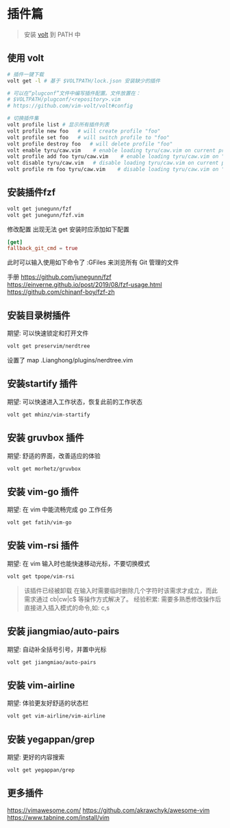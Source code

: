 # 插件篇

> 安装 [volt](https://github.com/vim-volt/volt) 到 PATH 中
## 使用 volt
```bash
# 插件一键下载
volt get -l # 基于 $VOLTPATH/lock.json 安装缺少的插件

# 可以在“plugconf”文件中编写插件配置。文件放置在：
# $VOLTPATH/plugconf/<repository>.vim
# https://github.com/vim-volt/volt#config

# 切换插件集
volt profile list # 显示所有插件列表
volt profile new foo   # will create profile "foo"
volt profile set foo   # will switch profile to "foo"
volt profile destroy foo   # will delete profile "foo"
volt enable tyru/caw.vim    # enable loading tyru/caw.vim on current profile
volt profile add foo tyru/caw.vim    # enable loading tyru/caw.vim on "foo" profile
volt disable tyru/caw.vim   # disable loading tyru/caw.vim on current profile
volt profile rm foo tyru/caw.vim    # disable loading tyru/caw.vim on "foo" profile
```

## 安装插件fzf
```bash
volt get junegunn/fzf
volt get junegunn/fzf.vim
```
修改配置
出现无法 get 安装时应添加如下配置
```toml
[get]
fallback_git_cmd = true
```

此时可以输入使用如下命令了
:GFiles 来浏览所有 Git 管理的文件

手册
https://github.com/junegunn/fzf
https://einverne.github.io/post/2019/08/fzf-usage.html
https://github.com/chinanf-boy/fzf-zh


## 安装目录树插件
期望: 可以快速锁定和打开文件
```bash
volt get preservim/nerdtree
```

设置了 map .Lianghong/plugins/nerdtree.vim

## 安装startify 插件
期望: 可以快速进入工作状态，恢复此前的工作状态
```bash
volt get mhinz/vim-startify
```


## 安装 gruvbox 插件
期望: 舒适的界面，改善适应的体验
```bash
volt get morhetz/gruvbox
```

## 安装 vim-go 插件
期望: 在 vim 中能流畅完成 go 工作任务
```bash
volt get fatih/vim-go
```

## 安装 vim-rsi 插件
期望: 在 vim 输入时也能快速移动光标，不要切换模式
```bash
volt get tpope/vim-rsi
```
> 该插件已经被卸载
> 在输入时需要临时删除几个字符时该需求才成立，而此需求通过 cb|cw|c$ 等操作方式解决了。
> 经验积累: 需要多熟悉修改操作后直接进入插入模式的命令,如: c,s

## 安装 jiangmiao/auto-pairs
期望: 自动补全括号引号，并置中光标
```bash
volt get jiangmiao/auto-pairs
```

## 安装 vim-airline
期望: 体验更友好舒适的状态栏
```bash
volt get vim-airline/vim-airline
```

## 安装 yegappan/grep
期望: 更好的内容搜索
```bash
volt get yegappan/grep
```

## 更多插件

https://vimawesome.com/
https://github.com/akrawchyk/awesome-vim
https://www.tabnine.com/install/vim
